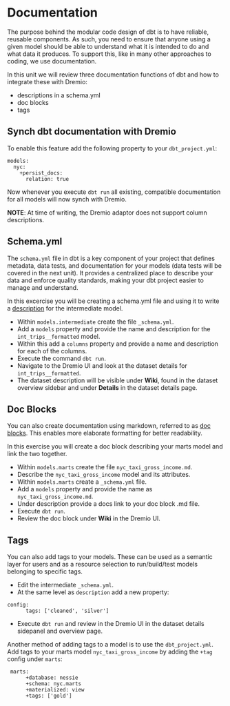 # Documentation

The purpose behind the modular code design of dbt is to have reliable, reusable components. As such, you need to ensure that anyone using a given model should be able to understand what it is intended to do and what data it produces. To support this, like in many other approaches to coding, we use documentation.

In this unit we will review three documentation functions of dbt and how to integrate these with Dremio:
 - descriptions in a schema.yml
 - doc blocks
 - tags

 ## Synch dbt documentation with Dremio

To enable this feature add the following property to your `dbt_project.yml`:

```
models:
  nyc:
    +persist_docs:
      relation: true
```
Now whenever you execute `dbt run` all existing, compatible documentation for all models will now synch with Dremio. 

**NOTE**: At time of writing, the Dremio adaptor does not support column descriptions.

## Schema.yml

The `schema.yml` file in dbt is a key component of your project that defines metadata, data tests, and documentation for your models (data tests will be covered in the next unit). It provides a centralized place to describe your data and enforce quality standards, making your dbt project easier to manage and understand. 

In this excercise you will be creating a schema.yml file and using it to write a [description](https://docs.getdbt.com/reference/resource-properties/description) for the intermediate model. 

- Within `models.intermediate` create the file `_schema.yml`.
- Add a `models` property and provide the name and description for the `int_trips__formatted` model.
- Within this add a `columns` property and provide a name and description for each of the columns.
- Execute the command `dbt run`.
- Navigate to the Dremio UI and look at the dataset details for `int_trips__formatted`.
- The dataset description will be visible under **Wiki**, found in the dataset overview sidebar and under **Details** in the dataset details page.

## Doc Blocks

You can also create documentation using markdown, referred to as [doc blocks](https://docs.getdbt.com/docs/build/documentation#using-docs-blocks). This enables more elaborate formatting for better readability.

In this exercise you will create a doc block describing your marts model and link the two together. 

 - Within `models.marts` create the file `nyc_taxi_gross_income.md`.
 - Describe the `nyc_taxi_gross_income` model and its attributes.
 - Within `models.marts` create a `_schema.yml` file.
 - Add a `models` property and provide the name as `nyc_taxi_gross_income.md`.
 - Under description provide a docs link to your doc block .md file.
 - Execute `dbt run`.
 - Review the doc block under **Wiki** in the Dremio UI.

 ## Tags

You can also add tags to your models. These can be used as a semantic layer for users and as a resource selection to run/build/test models belonging to specific tags.

- Edit the intermediate `_schema.yml`.
- At the same level as `description` add a new property:

```
config:
      tags: ['cleaned', 'silver']
```

- Execute `dbt run` and review in the Dremio UI in the dataset details sidepanel and overview page.

Another method of adding tags to a model is to use the `dbt_project.yml`. Add tags to your marts model `nyc_taxi_gross_income` by adding the `+tag` config under `marts`:

```
 marts:
      +database: nessie
      +schema: nyc.marts
      +materialized: view
      +tags: ['gold']
```
